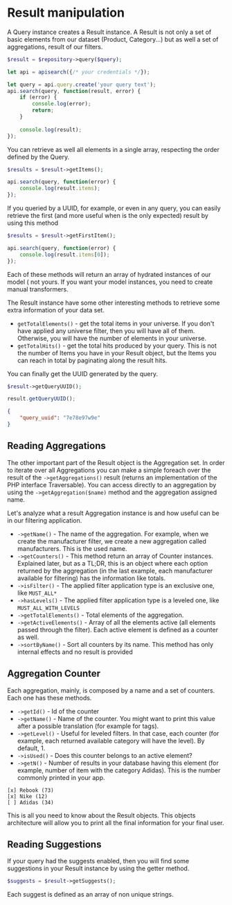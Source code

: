 # Result manipulation

A Query instance creates a Result instance. A Result is not only a set of basic
elements from our dataset (Product, Category...) but as well a set of
aggregations, result of our filters.

```php
$result = $repository->query($query);
```
```javascript
let api = apisearch({/* your credentials */});

let query = api.query.create('your query text');
api.search(query, function(result, error) {
    if (error) {
        console.log(error);
        return;
    }
    
    console.log(result);
});
```

You can retrieve as well all elements in a single array, respecting the order
defined by the Query.

```php
$results = $result->getItems();
```
```javascript
api.search(query, function(error) {
    console.log(result.items);
});
```

If you queried by a UUID, for example, or even in any query, you can easily
retrieve the first (and more useful when is the only expected) result by using
this method

```php
$results = $result->getFirstItem();
```
```javascript
api.search(query, function(error) {
    console.log(result.items[0]);
});
```

Each of these methods will return an array of hydrated instances of our model (
not yours. If you want your model instances, you need to create manual
transformers.

The Result instance have some other interesting methods to retrieve some extra
information of your data set.

- `getTotalElements()` - get the total items in your universe. If you don't have
applied any universe filter, then you will have all of them. Otherwise, you will
have the number of elements in your universe.
- `getTotalHits()` - get the total hits produced by your query. This is not the
number of Items you have in your Result object, but the Items you can reach in
total by paginating along the result hits.

You can finally get the UUID generated by the query.

```php
$result->getQueryUUID();
```
```javascript
result.getQueryUUID();
```
```json
{
    "query_uuid": "7e78e97w9e"
}
```

## Reading Aggregations

The other important part of the Result object is the Aggregation set. In order
to iterate over all Aggregations you can make a simple foreach over the result
of the `->getAggregations()` result (returns an implementation of the PHP
interface Traversable). You can access directly to an aggregation by using the
`->getAggregation($name)` method and the aggregation assigned name.

Let's analyze what a result Aggregation instance is and how useful can be in our
filtering application.

- `->getName()` - The name of the aggregation. For example, when we create the
manufacturer filter, we create a new aggregation called manufacturers. This is
the used name.
- `->getCounters()` - This method return an array of Counter instances. Explained
later, but as a TL;DR, this is an object where each option returned by the
aggregation (in the last example, each manufacturer available for filtering) has
the information like totals.
- `->isFilter()` - The applied filter application type is an exclusive one, like
`MUST_ALL*`
- `->hasLevels()` - The applied filter application type is a leveled one, like
`MUST_ALL_WITH_LEVELS`
- `->getTotalElements()` - Total elements of the aggregation.
- `->getActiveElements()` - Array of all the elements active (all elements passed
through the filter). Each active element is defined as a counter as well.
- `->sortByName()` - Sort all counters by its name. This method has only internal
effects and no result is provided

## Aggregation Counter

Each aggregation, mainly, is composed by a name and a set of counters. Each one
has these methods.

- `->getId()` - Id of the counter
- `->getName()` - Name of the counter. You might want to print this value after a
possible translation (for example for tags).
- `->getLevel()` - Useful for leveled filters. In that case, each counter (for
example, each returned available category will have the level). By default, 1.
- `->isUsed()` - Does this counter belongs to an active element?
- `->getN()` - Number of results in your database having this element (for
example, number of item with the category Adidas). This is the number
commonly printed in your app.

```
[x] Rebook (73)
[x] Nike (12)
[ ] Adidas (34)
```

This is all you need to know about the Result objects. This objects architecture
will allow you to print all the final information for your final user.

## Reading Suggestions

If your query had the suggests enabled, then you will find some suggestions in
your Result instance by using the getter method.

```php
$suggests = $result->getSuggests();
```

Each suggest is defined as an array of non unique strings.